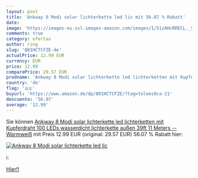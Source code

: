 ```yaml
---
layout: post
title: 'Ankway 8 Modi solar lichterkette led lic mit 56.07 % Rabatt'
date: 
image: 'https://images-eu.ssl-images-amazon.com/images/I/51zAHcRRECL._SL200_.jpg'
comments: true
category: ofertas
author: ring
slug: 'B01HCTCFZE-de'
actualPrice: 12.99 EUR
currency: EUR
price: 12.99
comparePrice: 29.57 EUR
prodname: 'Ankway 8 Modi solar lichterkette led lichterketten mit Kupferdraht 100 LEDs wasserdicht lichterkette außen 39ft 11 Meters -- Warmweiß'
country: 'de'
flag: '🇩🇪'
buyurl: 'https://www.amazon.de/dp/B01HCTCFZE/?tag=tolees0ca-21'
descuento: '56.07'
average: '12.99'
---
```


Sie können [Ankway 8 Modi solar lichterkette led lichterketten mit Kupferdraht 100 LEDs wasserdicht lichterkette außen 39ft 11 Meters -- Warmweiß](https://www.amazon.de/dp/B01HCTCFZE/?tag=tolees0ca-21) mit Preis 12.99 EUR (original: 29.57 EUR) 56.07 % Rabatt hier:

[![Ankway 8 Modi solar lichterkette led lic](https://images-eu.ssl-images-amazon.com/images/I/51zAHcRRECL._SL200_.jpg)](https://www.amazon.de/dp/B01HCTCFZE/?tag=tolees0ca-21)

ℹ️:


[Hier!!](https://www.amazon.de/dp/B01HCTCFZE/?tag=tolees0ca-21)
